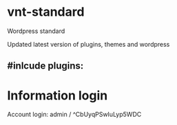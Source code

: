 # vnt-standard
Wordpress standard

Updated latest version of plugins, themes and wordpress

#inlcude plugins:
- 

# Information login

Account login: admin / ^CbUyqPSwIuLyp5WDC